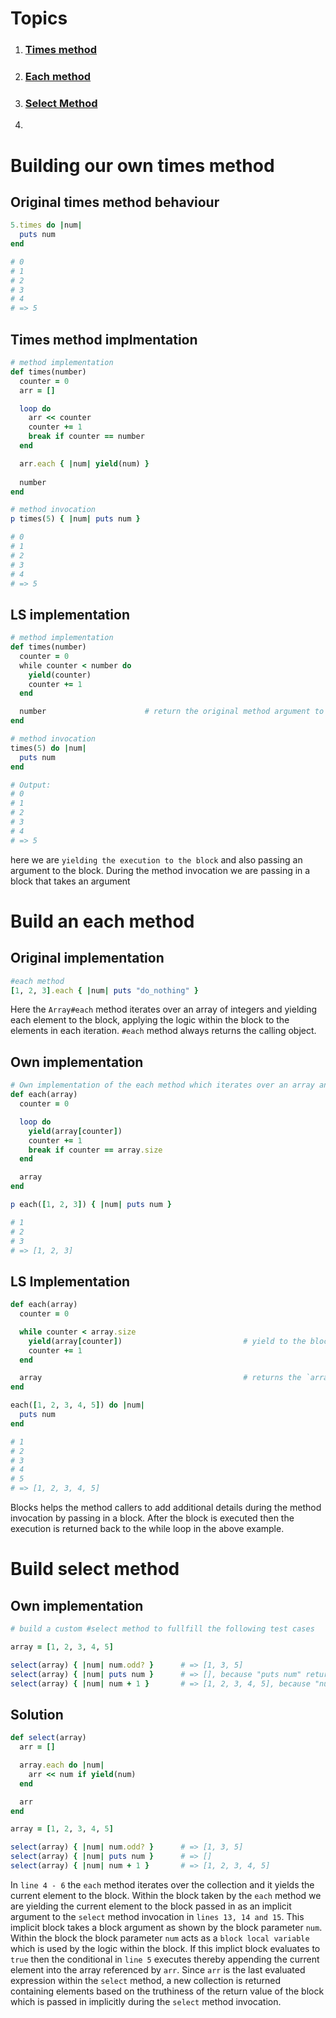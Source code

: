 # Topics

1. ### [Times method](#building-our-own-times-method)

2. ### [Each method](#build-an-each-method)

3. ### [Select Method](#build-select-method)

4. 

# Building our own times method

## Original times method behaviour

```ruby
5.times do |num|
  puts num
end

# 0
# 1
# 2
# 3
# 4
# => 5
```

## Times method implmentation

```ruby
# method implementation
def times(number)
  counter = 0
  arr = []

  loop do
    arr << counter
    counter += 1
    break if counter == number
  end

  arr.each { |num| yield(num) }
  
  number
end

# method invocation
p times(5) { |num| puts num }

# 0
# 1
# 2
# 3
# 4
# => 5
```

## LS implementation

```ruby
# method implementation
def times(number)
  counter = 0
  while counter < number do
    yield(counter)
    counter += 1
  end

  number                      # return the original method argument to match behavior of `Integer#times`
end

# method invocation
times(5) do |num|
  puts num
end

# Output:
# 0
# 1
# 2
# 3
# 4
# => 5
```

here we are `yielding the execution to the block` and also passing an argument to the block. During the method invocation we are passing in a block that takes an argument

# Build an each method

## Original implementation

```ruby
#each method
[1, 2, 3].each { |num| puts "do_nothing" }
```

Here the `Array#each` method iterates over an array of integers and yielding each element to the block, applying the logic within the block to the elements in each iteration. `#each` method always returns the calling object.

## Own implementation

```ruby
# Own implementation of the each method which iterates over an array and displays it while returning the calling object
def each(array)
  counter = 0

  loop do
    yield(array[counter])
    counter += 1
    break if counter == array.size
  end

  array
end

p each([1, 2, 3]) { |num| puts num }

# 1
# 2
# 3
# => [1, 2, 3]
```

## LS Implementation 

```ruby 
def each(array)
  counter = 0

  while counter < array.size
    yield(array[counter])                           # yield to the block, passing in the current element to the block
    counter += 1
  end

  array                                             # returns the `array` parameter, similar in spirit to how `Array#each` returns the caller
end

each([1, 2, 3, 4, 5]) do |num|
  puts num
end

# 1
# 2
# 3
# 4
# 5
# => [1, 2, 3, 4, 5]
```

Blocks helps the method callers to add additional details during the method invocation by passing in a block. After the block is executed then the execution is returned back to the while loop in the above example.

# Build select method

## Own implementation

```ruby
# build a custom #select method to fullfill the following test cases

array = [1, 2, 3, 4, 5]

select(array) { |num| num.odd? }      # => [1, 3, 5]
select(array) { |num| puts num }      # => [], because "puts num" returns nil and evaluates to false
select(array) { |num| num + 1 }       # => [1, 2, 3, 4, 5], because "num + 1" evaluates to true
```

## Solution

```ruby
def select(array)
  arr = []

  array.each do |num|
    arr << num if yield(num)
  end

  arr
end

array = [1, 2, 3, 4, 5]

select(array) { |num| num.odd? }      # => [1, 3, 5]
select(array) { |num| puts num }      # => []
select(array) { |num| num + 1 }       # => [1, 2, 3, 4, 5]
```

In `line 4 - 6` the `each` method iterates over the collection and it yields the current element to the block. Within the block taken by the `each` method we are yielding the current element to the block passed in as an implicit argument to the `select` method invocation in `lines 13, 14 and 15`. This implicit block  takes a block argument as shown by the block parameter `num`. Within the block the block parameter `num` acts as a `block local variable` which is used by the logic within the block. If this implict block evaluates to `true` then the conditional in `line 5` executes thereby appending the current element into the array referenced by `arr`. Since `arr` is the last evaluated expression within the `select` method, a new collection is returned containing elements based on the truthiness of the return value of the block which is passed in implicitly during the `select` method invocation.

